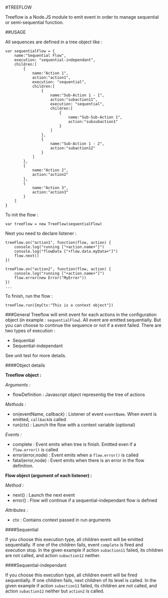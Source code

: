 #TREEFLOW

Treeflow is a Node.JS module to emit event in order to manage sequential or semi-sequential function.

##USAGE

All sequences are defined in a tree object like :

    var sequentialFlow = {
        name:"Sequential Flow",
        execution: "sequential-independant",
        children:[
            {
                name:"Action 1",
                action:"action1",
                execution: "sequential",
                children:[
                    {
                        name:"Sub-Action 1 - 1",
                        action:"subaction11",
                        execution: "sequential",
                        children:[
                            {
                                name:"Sub-Sub-Action 1",
                                action:"subsubaction1"
                            }
                        ]
                    },
                    {
                        name:"Sub-Action 1 - 2",
                        action:"subaction12"
                    }
                ]
            },
            {
                name:"Action 2",
                action:"action2"
            },
            {
                name:"Action 3",
                action:"action3"
            }
        ]
    }

To init the flow :

    var treeFlow = new TreeFlow(sequentialFlow)

Next you need to declare listener :

    treeFlow.on("action1", function(flow, action) {
        console.log("running ["+action.name+"]")
        console.log("flowData ["+flow.data.myData+"]")
        flow.next()
    })

    treeFlow.on("action2", function(flow, action) {
        console.log("running ["+action.name+"]")
        flow.error(new Error("MyError"))
    })
    ...

To finish, run the flow :

    treeFlow.run({myCtx:"This is a context object"})

###General
Treeflow will emit event for each actions in the configuration object (in example : `sequentialFlow`). All event are emitted sequentially. But you can choose to continue the sequence or not if a event failed.
There are two types of execution :

*   Sequential
*   Sequential-independant

See unit test for more details.

####Object details

**Treeflow object :**

*Arguments :*

*   flowDefinition : Javascript object representig the tree of actions

*Methods :*

*   on(eventName, callback) : Listener of event `eventName`. When event is emitted, `callback`is called
*   run(ctx) : Launch the flow with a context variable (optional)

*Events :*

*   complete : Event emits when tree is finish. Emitted even if a `flow.error()` is called
*   error(error,node) : Event emits when a `flow.error()` is called
*   fatal(error,node) : Event emits when there is an error in the flow definition.

**Flow object (argument of each listener) :**

*Method :*

*   next() : Launch the next event
*   error() : Flow will continue if a sequential-independant flow is defined

*Attributes :*

*   ctx : Contains context passed in run arguments

####Sequential

If you choose this execution type, all children event will be emitted sequentially. If one of the children fails, event `complete` is fired and execution stop.
In the given example if action `subaction11` failed, its children are not called, and action `subaction12` neither.

####Sequential-independant

If you choose this execution type, all children event will be fired sequentially. If one children fails, next children of its level is called.
In the given example if action `subaction11` failed, its children are not called, and action `subaction12` neither but `action2` is called.